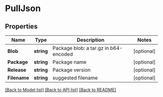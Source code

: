 # PullJson

## Properties

Name | Type | Description | Notes
------------ | ------------- | ------------- | -------------
**Blob** | **string** | Package blob: a tar.gz in b64-encoded | [optional] 
**Package** | **string** | Package name | [optional] 
**Release** | **string** | Package version | [optional] 
**Filename** | **string** | suggested filename | [optional] 

[[Back to Model list]](../README.md#documentation-for-models) [[Back to API list]](../README.md#documentation-for-api-endpoints) [[Back to README]](../README.md)


